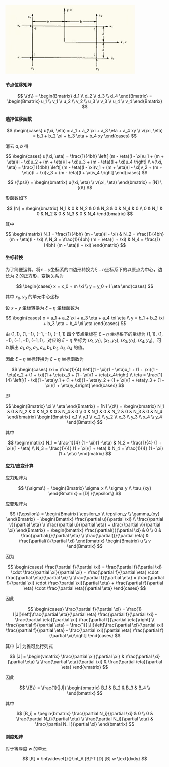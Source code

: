 ![1749922618796](image/tmp/1749922618796.jpg)

#### 节点位移矩阵

$$
\{d\} = \begin{Bmatrix}
d_1 \\
d_2 \\
d_3 \\
d_4
\end{Bmatrix} = \begin{Bmatrix}
u_1 \\
v_1 \\
u_2 \\
v_2 \\
u_3 \\
v_3 \\
u_4 \\
v_4
\end{Bmatrix}
$$

#### 选择位移函数

$$
\begin{cases}
u(\xi, \eta) = a_1 + a_2 \xi + a_3 \eta + a_4 xy \\
v(\xi, \eta) = b_1 + b_2 \xi + b_3 \eta + b_4 xy
\end{cases}
$$

消去 $a, b$ 得

$$
\begin{cases}
u(\xi, \eta) = \frac{1}{4bh} \left[ (m - \eta)(l - \xi)u_1 + (m + \eta)(l - \xi)u_2 + (m + \eta)(l + \xi)u_3 + (m - \eta)(l + \xi)u_4 \right] \\
v(\xi, \eta) = \frac{1}{4bh} \left[ (m - \eta)(l - \xi)v_1 + (m + \eta)(l - \xi)v_2 + (m + \eta)(l + \xi)v_3 + (m - \eta)(l + \xi)v_4 \right]
\end{cases}
$$

$$
\{\psi\} =
\begin{bmatrix}
u(\xi, \eta) \\
v(\xi, \eta)
\end{bmatrix} = [N] \{d\}
$$

形函数如下

$$
[N] = \begin{bmatrix}
N_1 & 0 & N_2 & 0 & N_3 & 0 & N_4 & 0 \\
0 & N_1 & 0 & N_2 & 0 & N_3 & 0 & N_4
\end{bmatrix}
$$

其中

$$
\begin{matrix}
N_1 = \frac{1}{4bh} (m - \eta)(l - \xi) & N_2 = \frac{1}{4bh} (m + \eta)(l - \xi) \\
N_3 = \frac{1}{4bh} (m + \eta)(l + \xi) & N_4 = \frac{1}{4bh} (m - \eta)(l + \xi)
\end{matrix}
$$

#### 坐标转换

为了简便运算，将$x-y$坐标系的四边形转换为$\xi-\eta$坐标系下的以原点为中心，边长为 2 的正方形，变换关系为

$$
\begin{cases}
x = x_0 + m \xi \\
y = y_0 + l \eta
\end{cases}
$$

其中 $x_0, y_0$ 的单元中心坐标

设 $x-y$ 坐标转换为 $\xi-\eta$ 坐标函数为

$$
\begin{cases}
x = a_1 + a_2 \xi + a_3 \eta + a_4 \xi \eta \\
y = b_1 + b_2 \xi + b_3 \eta + b_4 \xi \eta
\end{cases}
$$

由 $(1, 1)$, $(1, -1)$, $(-1, -1)$, $(-1, 1)$ 四个节点坐标在 $\xi-\eta$ 坐标系下的坐标为 $(1, 1)$, $(1, -1)$, $(-1, -1)$, $(-1, 1)$，对应的 $\xi-\eta$ 坐标为 $(x_1, y_1)$, $(x_2, y_2)$, $(x_3, y_3)$, $(x_4, y_4)$。可以解出 $a_1, a_2, a_3, a_4, b_1, b_2, b_3, b_4$ 的值。

因此 $\xi-\eta$ 坐标转换为 $\xi-\eta$ 坐标函数为

$$
\begin{cases}
\xi = \frac{1}{4} \left[(1 - \xi)(1 - \eta)x_1 + (1 + \xi)(1 - \eta)x_2 + (1 + \xi)(1 + \eta)x_3 + (1 - \xi)(1 + \eta)x_4\right] \\
\eta = \frac{1}{4} \left[(1 - \xi)(1 - \eta)y_1 + (1 + \xi)(1 - \eta)y_2 + (1 + \xi)(1 + \eta)y_3 + (1 - \xi)(1 + \eta)y_4\right]
\end{cases}
$$

即

$$
\begin{Bmatrix}
\xi \\
\eta
\end{Bmatrix} = [N] \{d\} =
\begin{bmatrix}
N_1 & 0 & N_2 & 0 & N_3 & 0 & N_4 & 0 \\
0 & N_1 & 0 & N_2 & 0 & N_3 & 0 & N_4
\end{bmatrix}
\begin{Bmatrix}
x_1 \\
y_1 \\
x_2 \\
y_2 \\
x_3 \\
y_3 \\
x_4 \\
y_4
\end{Bmatrix}
$$

其中

$$
\begin{matrix}
N_1 = \frac{1}{4} (1 - \xi)(1 -\eta) & N_2 = \frac{1}{4} (1 + \xi)(1 - \eta) \\
N_3 = \frac{1}{4} (1 + \xi)(1 + \eta) & N_4 = \frac{1}{4} (1 - \xi)(1 + \eta)
\end{matrix}
$$

#### 应力/应变计算

应力矩阵为

$$
\{\sigma\} = \begin{Bmatrix}
\sigma_x \\
\sigma_y \\
\tau_{xy}
\end{Bmatrix} = [D] \{\epsilon\}
$$

应变矩阵为

$$
\{\epsilon\} = \begin{Bmatrix}
\epsilon_x \\
\epsilon_y \\
\gamma_{xy}
\end{Bmatrix}
= \begin{Bmatrix}
\frac{\partial u}{\partial \xi} \\
\frac{\partial v}{\partial \eta} \\
\frac{\partial u}{\partial \eta} + \frac{\partial v}{\partial \xi}
\end{Bmatrix}
= \begin{bmatrix}
\frac{\partial()}{\partial \xi} & 0 \\
0 & \frac{\partial()}{\partial \eta} \\
\frac{\partial()}{\partial \eta} & \frac{\partial()}{\partial \xi}
\end{bmatrix}
\begin{Bmatrix}
u \\
v
\end{Bmatrix}
$$

因为

$$
\begin{cases}
\frac{\partial f}{\partial \xi} = \frac{\partial f}{\partial \xi} \cdot \frac{\partial \xi}{\partial \xi} + \frac{\partial f}{\partial \eta} \cdot \frac{\partial \eta}{\partial \xi} \\
\frac{\partial f}{\partial \eta} = \frac{\partial f}{\partial \xi} \cdot \frac{\partial \xi}{\partial \eta} + \frac{\partial f}{\partial \eta} \cdot \frac{\partial \eta}{\partial \eta}
\end{cases}
$$

因此

$$
\begin{cases}
\frac{\partial f}{\partial \xi} = \frac{1}{|J|}\left[\frac{\partial \eta}{\partial \eta} \frac{\partial f}{\partial \xi} - \frac{\partial \eta}{\partial \xi} \frac{\partial f}{\partial \eta}\right] \\
\frac{\partial f}{\partial \eta} = \frac{1}{|J|}\left[\frac{\partial \xi}{\partial \xi} \frac{\partial f}{\partial \eta} - \frac{\partial \xi}{\partial \eta} \frac{\partial f}{\partial \xi}\right]
\end{cases}
$$

其中 $|J|$ 为雅可比行列式

$$
|J| = \begin{vmatrix}
\frac{\partial \xi}{\partial \xi} & \frac{\partial \xi}{\partial \eta} \\
\frac{\partial \eta}{\partial \xi} & \frac{\partial \eta}{\partial \eta}
\end{vmatrix}
$$

因此

$$
\{B\} = \frac{1}{|J|}
\begin{bmatrix}
B_1 & B_2 & B_3 & B_4 \\
\end{bmatrix}
$$

其中

$$
[B_i] = \begin{bmatrix}
\frac{\partial N_i}{\partial \xi} & 0 \\
0 & \frac{\partial N_i}{\partial \eta} \\
\frac{\partial N_i}{\partial \eta} & \frac{\partial N_i
}{\partial \xi}
\end{bmatrix}
$$

#### 刚度矩阵

对于等厚度 $w$ 的单元

$$
[K] = \int\sideset{}{}\int_A [B]^T [D] [B] w \text{dxdy}
$$

